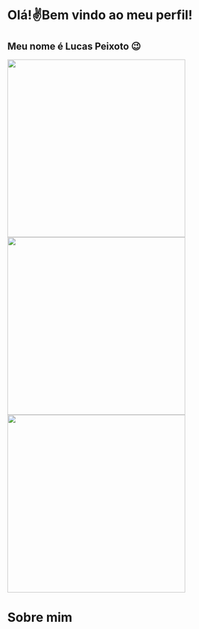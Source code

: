 # Olá!✌️Bem vindo ao meu perfil!
## Meu nome é Lucas Peixoto 😉
<img src="https://camo.githubusercontent.com/b20de592e68e5dc38fc112fc745ba341e62994b3605805928a33246922af9b7f/68747470733a2f2f6769746875622d726561646d652d73746174732e76657263656c2e6170702f6170693f757365726e616d653d6c756361737031323231267468656d653d68696768636f6e74726173742673686f775f69636f6e733d7472756526686964655f626f726465723d66616c736526636f756e745f707269766174653d74727565" width="400" />
<img src="https://camo.githubusercontent.com/7be3deddf24f873ca8d30ecb63fdfa0c5fe3050db45514276a00d5320600fd76/68747470733a2f2f6769746875622d726561646d652d73747265616b2d73746174732e6865726f6b756170702e636f6d2f3f757365723d6c756361737031323231267468656d653d68696768636f6e747261737426686964655f626f726465723d66616c7365" width="400" /> 
<img src="https://camo.githubusercontent.com/de5498edcec960f7102a3668206462f52ad5e035d0c58ae263b42fd2eedbcf3e/68747470733a2f2f6769746875622d726561646d652d73746174732e76657263656c2e6170702f6170692f746f702d6c616e67732f3f757365726e616d653d6c756361737031323231267468656d653d68696768636f6e74726173742673686f775f69636f6e733d7472756526686964655f626f726465723d66616c7365266c61796f75743d636f6d70616374" width="400" />

# Sobre mim

